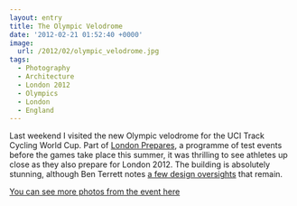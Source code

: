 ```yaml
---
layout: entry
title: The Olympic Velodrome
date: '2012-02-21 01:52:40 +0000'
image:
  url: /2012/02/olympic_velodrome.jpg
tags:
  - Photography
  - Architecture
  - London 2012
  - Olympics
  - London
  - England
---
```

Last weekend I visited the new Olympic velodrome for the UCI Track Cycling World Cup. Part of [London Prepares][1], a programme of test events before the games take place this summer, it was thrilling to see athletes up close as they also prepare for London 2012. The building is absolutely stunning, although Ben Terrett notes [a few design oversights][2] that remain.

[You can see more photos from the event here][3]

[1]: http://web.archive.org/web/20120119180926/http://www.londonpreparesseries.com/
[2]: http://noisydecentgraphics.typepad.com/design/2012/02/the-new-olympic-velodrome.html
[3]: https://www.flickr.com/photos/paulrobertlloyd/sets/72157629410345785/
